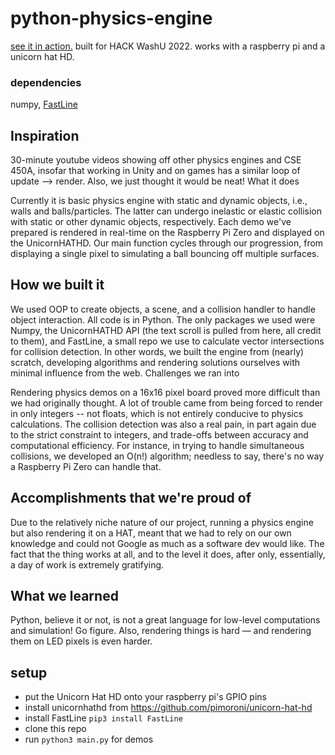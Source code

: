 # python-physics-engine
[see it in action.](https://youtu.be/646AFSltmto)
built for HACK WashU 2022. 
works with a raspberry pi and a unicorn hat HD.
### dependencies
numpy, [FastLine](https://github.com/MrGolden1/FastLine)


## Inspiration

30-minute youtube videos showing off other physics engines and CSE 450A, insofar that working in Unity and on games has a similar loop of update --> render. Also, we just thought it would be neat!
What it does

Currently it is basic physics engine with static and dynamic objects, i.e., walls and balls/particles. The latter can undergo inelastic or elastic collision with static or other dynamic objects, respectively. Each demo we've prepared is rendered in real-time on the Raspberry Pi Zero and displayed on the UnicornHATHD. Our main function cycles through our progression, from displaying a single pixel to simulating a ball bouncing off multiple surfaces.

## How we built it

We used OOP to create objects, a scene, and a collision handler to handle object interaction. All code is in Python. The only packages we used were Numpy, the UnicornHATHD API (the text scroll is pulled from here, all credit to them), and FastLine, a small repo we use to calculate vector intersections for collision detection. In other words, we built the engine from (nearly) scratch, developing algorithms and rendering solutions ourselves with minimal influence from the web.
Challenges we ran into

Rendering physics demos on a 16x16 pixel board proved more difficult than we had originally thought. A lot of trouble came from being forced to render in only integers -- not floats, which is not entirely conducive to physics calculations. The collision detection was also a real pain, in part again due to the strict constraint to integers, and trade-offs between accuracy and computational efficiency. For instance, in trying to handle simultaneous collisions, we developed an O(n!) algorithm; needless to say, there's no way a Raspberry Pi Zero can handle that.

## Accomplishments that we're proud of

Due to the relatively niche nature of our project, running a physics engine but also rendering it on a HAT, meant that we had to rely on our own knowledge and could not Google as much as a software dev would like. The fact that the thing works at all, and to the level it does, after only, essentially, a day of work is extremely gratifying.

## What we learned

Python, believe it or not, is not a great language for low-level computations and simulation! Go figure. Also, rendering things is hard — and rendering them on LED pixels is even harder.


## setup
- put the Unicorn Hat HD onto your raspberry pi's GPIO pins
- install unicornhathd from https://github.com/pimoroni/unicorn-hat-hd
- install FastLine `pip3 install FastLine`
- clone this repo
- run `python3 main.py` for demos
